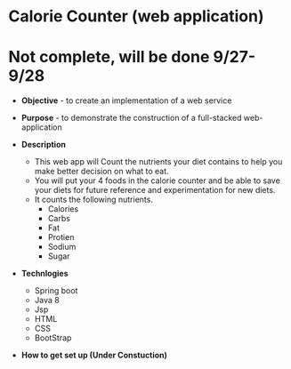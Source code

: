 # Calorie Counter (web application)
# Not complete, will be done 9/27-9/28

* **Objective** - to create an implementation of a web service
* **Purpose** - to demonstrate the construction of a full-stacked web-application
* **Description**
	* This web app will Count the nutrients your diet contains to help you make better decision on what to eat.
	* You will put your 4 foods in the calorie counter and be able to save your diets for future reference and experimentation for new diets.
	* It counts the following nutrients.
		* Calories
		* Carbs
		* Fat
		* Protien
		* Sodium
		* Sugar
		
* **Technlogies**
	* Spring boot
	* Java 8
	* Jsp
	* HTML
	* CSS
	* BootStrap
	
* **How to get set up (Under Constuction)**

